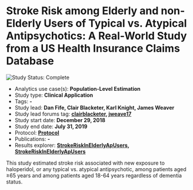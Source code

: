 Stroke Risk among Elderly and non-Elderly Users of Typical vs. Atypical Antipsychotics: A Real-World Study from a US Health Insurance Claims Database
=============

<img src="https://img.shields.io/badge/Study%20Status-Complete-orange.svg" alt="Study Status: Complete">

- Analytics use case(s): **Population-Level Estimation**
- Study type: **Clinical Application**
- Tags: **-**
- Study lead: **Dan Fife, Clair Blacketer, Karl Knight, James Weaver**
- Study lead forums tag: **[clairblacketer](https://forums.ohdsi.org/u/clairblacketer/), [jweave17](https://forums.ohdsi.org/u/jweave17/)**
- Study start date: **December 29, 2018**
- Study end date: **July 31, 2019**
- Protocol: **[Protocol](https://github.com/ohdsi-studies/StrokeRiskInElderlyApUsers/tree/master/documents)**
- Publications: **-**
- Results explorer: **[StrokeRiskInElderlyApUsers](https://data.ohdsi.org/StrokeRiskInElderlyApUsers/), [StrokeRiskInElderlyApUsers](https://data.ohdsi.org/StrokeRiskInNonElderlyApUsers/)**

This study estimated stroke risk associated with new exposure to haloperidol, or any typical vs. atypical antipsychotic, among patients aged ≥65 years and among patients aged 18-64 years regardless of dementia status.
